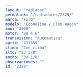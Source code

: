 ```yaml
---
layout: "radiador"
permalink: "/radiadores/2329/"
marca: "Ford"
modelo: "Econoline / Club Wagon"
ano: "2008"
motor: "V8 4.6"
transmision: "Automática"
parte: "431359"
clima: "Con clima"
alto: "23 5/8"
ancho: "30 1/8"
observaciones: ""
id: "2329"
---
```


